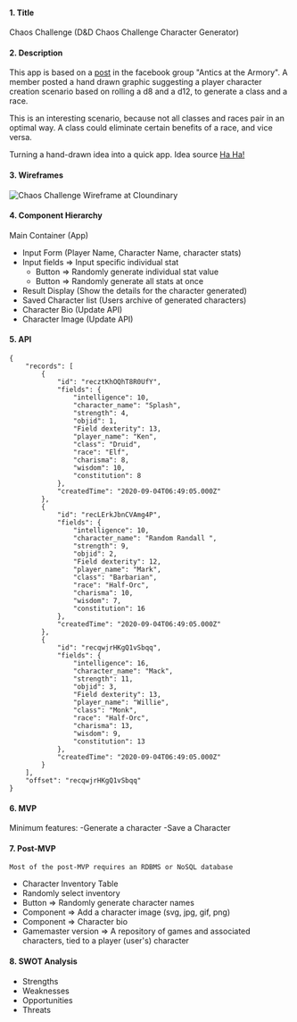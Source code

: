 
#### 1. Title
Chaos Challenge (D&D Chaos Challenge Character Generator)
#### 2. Description
This app is based on a [post](https://www.facebook.com/Kaligant/posts/316594909056037?__tn__=%2CO*F] "Source Material") in the facebook group
"Antics at the Armory". A member posted a hand drawn
graphic suggesting a player character creation scenario based
on rolling a d8 and a d12, to generate a class and a race.

This is an interesting scenario, because not all classes and 
races pair in an optimal way. A class could eliminate certain
benefits of a race, and vice versa.

Turning a hand-drawn idea into a quick app.
Idea source 
[Ha Ha!](https://res.cloudinary.com/dk8xr0vts/image/upload/c_scale,w_250/v1599204601/Project%201/Project%202/NoReRolls_q88icg.jpg)
#### 3. Wireframes

![Chaos Challenge Wireframe at Cloundinary](https://res.cloudinary.com/dk8xr0vts/image/upload/v1599201954/Project%201/Project%202/D_D_Chaos_Challenge_Character_Generator_nvmxjk.png)

#### 4. Component Hierarchy
Main Container (App)
 - Input Form (Player Name, Character Name, character stats)
 - Input fields => Input specific individual stat
   - Button => Randomly generate individual stat value
   - Button => Randomly generate all stats at once
 - Result Display (Show the details for the character generated)
 - Saved Character list (Users archive of generated characters)
 - Character Bio (Update API)
 - Character Image (Update API)

#### 5. API
```  
{
    "records": [
        {
            "id": "recztKhOQhT8R0UfY",
            "fields": {
                "intelligence": 10,
                "character_name": "Splash",
                "strength": 4,
                "objid": 1,
                "Field dexterity": 13,
                "player_name": "Ken",
                "class": "Druid",
                "race": "Elf",
                "charisma": 8,
                "wisdom": 10,
                "constitution": 8
            },
            "createdTime": "2020-09-04T06:49:05.000Z"
        },
        {
            "id": "recLErkJbnCVAmg4P",
            "fields": {
                "intelligence": 10,
                "character_name": "Random Randall ",
                "strength": 9,
                "objid": 2,
                "Field dexterity": 12,
                "player_name": "Mark",
                "class": "Barbarian",
                "race": "Half-Orc",
                "charisma": 10,
                "wisdom": 7,
                "constitution": 16
            },
            "createdTime": "2020-09-04T06:49:05.000Z"
        },
        {
            "id": "recqwjrHKgQ1vSbqq",
            "fields": {
                "intelligence": 16,
                "character_name": "Mack",
                "strength": 11,
                "objid": 3,
                "Field dexterity": 13,
                "player_name": "Willie",
                "class": "Monk",
                "race": "Half-Orc",
                "charisma": 13,
                "wisdom": 9,
                "constitution": 13
            },
            "createdTime": "2020-09-04T06:49:05.000Z"
        }
    ],
    "offset": "recqwjrHKgQ1vSbqq"
}
```

#### 6. MVP
Minimum features:
 -Generate a character
 -Save a Character

#### 7. Post-MVP
	Most of the post-MVP requires an RDBMS or NoSQL database
 - Character Inventory Table
 - Randomly select inventory
 - Button => Randomly generate character names
 - Component => Add a character image (svg, jpg, gif, png)
 - Component => Character bio
 - Gamemaster version => A repository of games and associated characters, tied to a player (user's) character

#### 8. SWOT Analysis
 - Strengths
 - Weaknesses
 - Opportunities
 - Threats